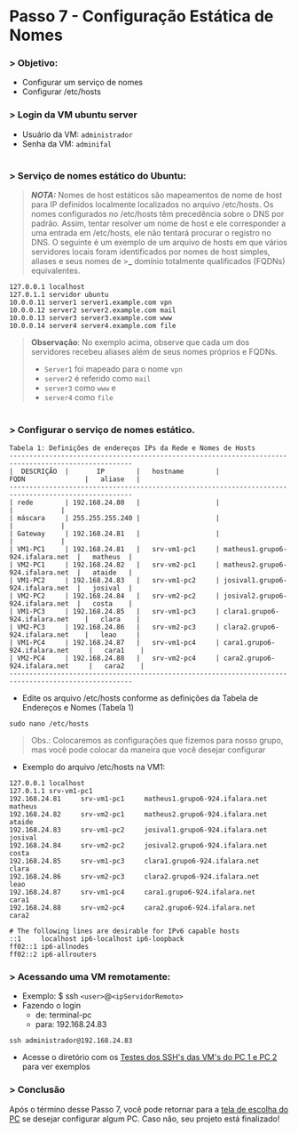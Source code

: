 # Passo 7 - Configuração Estática de Nomes

### > Objetivo:
 - Configurar um serviço de nomes
 - Configurar /etc/hosts

### > Login da VM ubuntu server

* Usuário da VM: ``administrador``
* Senha da VM: ``adminifal``

#

### > Serviço de nomes estático do Ubuntu:
>**_NOTA:_**
> Nomes de host estáticos são mapeamentos de nome de host para IP definidos localmente localizados no arquivo /etc/hosts. 
> Os nomes configurados no /etc/hosts têm precedência sobre o DNS por padrão. Assim, tentar resolver um nome de host e ele corresponder a uma entrada em /etc/hosts, ele não tentará procurar o registro no DNS. 
>O seguinte é um exemplo de um arquivo de hosts em que vários servidores locais foram identificados por nomes de host simples, aliases e seus nomes de >**_** domínio totalmente qualificados (FQDNs) equivalentes.

```
127.0.0.1 localhost
127.0.1.1 servidor ubuntu
10.0.0.11 server1 server1.example.com vpn
10.0.0.12 server2 server2.example.com mail
10.0.0.13 server3 server3.example.com www
10.0.0.14 server4 server4.example.com file
```

>**Observação**: No exemplo acima, observe que cada um dos servidores recebeu aliases além de seus nomes próprios e FQDNs. 
>* ``Server1`` foi mapeado para o nome ``vpn``
>* ``server2`` é referido como ``mail`` 
>* ``server3`` como ``www`` e 
>* ``server4`` como ``file``

#

### > Configurar o serviço de nomes estático. 

```
Tabela 1: Definições de endereços IPs da Rede e Nomes de Hosts
-----------------------------------------------------------------------------------------------------
|  DESCRIÇÃO  |       IP        |   hostname        |               FQDN               |   aliase   |
-----------------------------------------------------------------------------------------------------
| rede        | 192.168.24.80   |                   |                                  |            |
| máscara     | 255.255.255.240 |                   |                                  |            |
| Gateway     | 192.168.24.81   |                   |                                  |            |
| VM1-PC1     | 192.168.24.81   |   srv-vm1-pc1     | matheus1.grupo6-924.ifalara.net  |   matheus  |
| VM2-PC1     | 192.168.24.82   |   srv-vm2-pc1     | matheus2.grupo6-924.ifalara.net  |   ataide   |
| VM1-PC2     | 192.168.24.83   |   srv-vm1-pc2     | josival1.grupo6-924.ifalara.net  |   josival  |
| VM2-PC2     | 192.168.24.84   |   srv-vm2-pc2     | josival2.grupo6-924.ifalara.net  |   costa    |
| VM1-PC3     | 192.168.24.85   |   srv-vm1-pc3     | clara1.grupo6-924.ifalara.net    |   clara    |
| VM2-PC3     | 192.168.24.86   |   srv-vm2-pc3     | clara2.grupo6-924.ifalara.net    |   leao     |
| VM1-PC4     | 192.168.24.87   |   srv-vm1-pc4     | cara1.grupo6-924.ifalara.net     |   cara1    |
| VM2-PC4     | 192.168.24.88   |   srv-vm2-pc4     | cara2.grupo6-924.ifalara.net     |   cara2    |
-----------------------------------------------------------------------------------------------------
```

* Edite os arquivo /etc/hosts conforme as definições da Tabela de Endereços e Nomes (Tabela 1)

```shell
sudo nano /etc/hosts
```


> Obs.: Colocaremos as configurações que fizemos para nosso grupo, mas você pode colocar da maneira que você desejar configurar

* Exemplo do arquivo /etc/hosts na VM1:

```
127.0.0.1 localhost
127.0.1.1 srv-vm1-pc1  
192.168.24.81     srv-vm1-pc1     matheus1.grupo6-924.ifalara.net     matheus
192.168.24.82     srv-vm2-pc1     matheus2.grupo6-924.ifalara.net     ataide
192.168.24.83     srv-vm1-pc2     josival1.grupo6-924.ifalara.net     josival
192.168.24.84     srv-vm2-pc2     josival2.grupo6-924.ifalara.net     costa
192.168.24.85     srv-vm1-pc3     clara1.grupo6-924.ifalara.net       clara
192.168.24.86     srv-vm2-pc3     clara2.grupo6-924.ifalara.net       leao
192.168.24.87     srv-vm1-pc4     cara1.grupo6-924.ifalara.net        cara1
192.168.24.88     srv-vm2-pc4     cara2.grupo6-924.ifalara.net        cara2

# The following lines are desirable for IPv6 capable hosts
::1     localhost ip6-localhost ip6-loopback
ff02::1 ip6-allnodes
ff02::2 ip6-allrouters
```


### > Acessando uma VM remotamente:

* Exemplo: $ ssh ``<user>``@``<ipServidorRemoto>``
* Fazendo o login 
   * de: terminal-pc
   * para: 192.168.24.83

```shell
ssh administrador@192.168.24.83
```

- Acesse o diretório com os [Testes dos SSH's das VM's do PC 1 e PC 2](https://github.com/Josival/Grupo-6_PRIR-SRED/blob/main/TestesDaRede/Testes:PC1-PC2/SSH.md) para ver exemplos

### > Conclusão
Após o término desse Passo 7, você pode retornar para a [tela de escolha do PC](https://github.com/Josival/Grupo-6_PRIR-SRED/blob/main/Projeto/README.md) se desejar configurar algum PC. Caso não, seu projeto está finalizado!


